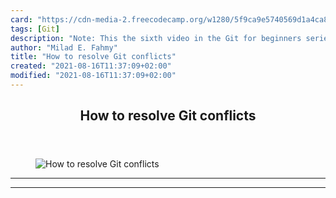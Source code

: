 ```yaml
---
card: "https://cdn-media-2.freecodecamp.org/w1280/5f9ca9e5740569d1a4ca877a.jpg"
tags: [Git]
description: "Note: This the sixth video in the Git for beginners series. W"
author: "Milad E. Fahmy"
title: "How to resolve Git conflicts"
created: "2021-08-16T11:37:09+02:00"
modified: "2021-08-16T11:37:09+02:00"
---
```

<div class="site-wrapper">
<main id="site-main" class="site-main outer">
<div class="inner">
<article class="post-full post tag-git tag-coding tag-programming tag-technology tag-productivity ">
<header class="post-full-header">
<h1 class="post-full-title">How to resolve Git conflicts</h1>
</header>
<figure class="post-full-image">
<picture>
<source media="(max-width: 700px)" sizes="1px" srcset="data:image/gif;base64,R0lGODlhAQABAIAAAAAAAP///yH5BAEAAAAALAAAAAABAAEAAAIBRAA7 1w">
<source media="(min-width: 701px)" sizes="(max-width: 800px) 400px,
(max-width: 1170px) 700px,
1400px" srcset="https://cdn-media-2.freecodecamp.org/w1280/5f9ca9e5740569d1a4ca877a.jpg 300w,
https://cdn-media-2.freecodecamp.org/w1280/5f9ca9e5740569d1a4ca877a.jpg 600w,
https://cdn-media-2.freecodecamp.org/w1280/5f9ca9e5740569d1a4ca877a.jpg 1000w,
https://cdn-media-2.freecodecamp.org/w1280/5f9ca9e5740569d1a4ca877a.jpg 2000w">
<img onerror="this.style.display='none'" src="https://cdn-media-2.freecodecamp.org/w1280/5f9ca9e5740569d1a4ca877a.jpg" alt="How to resolve Git conflicts">
</picture>
</figure>
<section class="post-full-content">
<div class="post-content">
</div>
<hr>
<hr>
</section>
</article>
</div>
</main>
</div>
<!-- Google Tag Manager (noscript) -->
<!-- End Google Tag Manager (noscript) -->
